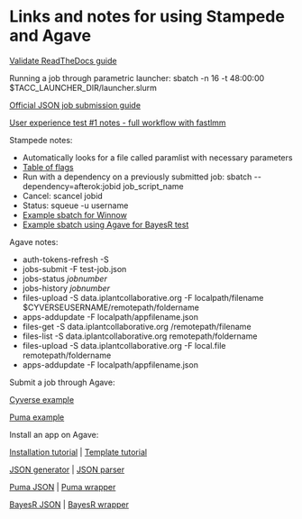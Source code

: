 # Links and notes for using Stampede and Agave

[Validate ReadTheDocs guide](http://validate-10.readthedocs.io/en/latest/index.html)


Running a job through parametric launcher: sbatch -n 16 -t 48:00:00 $TACC_LAUNCHER_DIR/launcher.slurm 

[Official JSON job submission guide](https://agaveapi.co/documentation/tutorials/job-management-tutorial/)

[User experience test #1 notes - full workflow with fastlmm](https://github.com/ksierrac/Validate-temp-storage/blob/master/UXnotes.txt)

Stampede notes:

- Automatically looks for a file called paramlist with necessary parameters
- [Table of flags](https://portal.tacc.utexas.edu/user-guides/stampede#running-slurm-jobcontrol-sbatch)
- Run with a dependency on a previously submitted job: sbatch --dependency=afterok:jobid job_script_name
- Cancel: scancel jobid
- Status: squeue -u username
- [Example sbatch for Winnow](https://github.com/ksierrac/Validate-temp-storage/tree/master/winnow_ex.sh)
- [Example sbatch using Agave for BayesR test](https://github.com/ksierrac/Validate-temp-storage/blob/master/readlineex.sh)

Agave notes:
- auth-tokens-refresh -S
- jobs-submit -F test-job.json
- jobs-status *jobnumber*
- jobs-history *jobnumber*
- files-upload -S data.iplantcollaborative.org -F localpath/filename $CYVERSEUSERNAME/remotepath/foldername
- apps-addupdate -F localpath/appfilename.json
- files-get -S data.iplantcollaborative.org /remotepath/filename
- files-list -S data.iplantcollaborative.org remotepath/foldername
- files-upload -S data.iplantcollaborative.org -F local.file remotepath/foldername
- apps-addupdate -F localpath/appfilename.json

Submit a job through Agave:

[Cyverse example](https://github.com/iPlantCollaborativeOpenSource/cyverse-sdk/blob/master/docs/iplant-first-app-job.md)

[Puma example](https://github.com/ksierrac/Puma/blob/master/test-job.json)


Install an app on Agave:

[Installation tutorial](https://github.com/iPlantCollaborativeOpenSource/cyverse-sdk/blob/master/docs/iplant-first-app.md) | 
[Template tutorial](https://github.com/iPlantCollaborativeOpenSource/cyverse-sdk/blob/master/docs/iplant-first-app-argpass.md)


[JSON generator](http://agaveapi.co/tools/app-builder/) | 
[JSON parser](http://jsonlint.com/)

[Puma JSON](https://github.com/ksierrac/Puma/Puma.json) | 
[Puma wrapper](https://github.com/ksierrac/Puma/puma_wrapper.sh)

[BayesR JSON](https://github.com/CyVerse-Validate/Stampede-Files/tree/master/bayesR-2.00/bayesR.json) | 
[BayesR wrapper](https://github.com/CyVerse-Validate/Stampede-Files/tree/master/bayesR-2.00/wrapper.sh)
